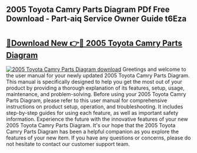 ## 2005 Toyota Camry Parts Diagram PDf Free Download - Part-aiq Service Owner Guide t6Eza

# <h2><a href="http://dfm2wz.blite.top/?on=2005+Toyota+Camry+Parts+Diagram">🔗Download New 👉🔴 2005 Toyota Camry Parts Diagram</a></h2>

[![2005 Toyota Camry Parts Diagram download](https://i.imgur.com/lujVjoI.png)](http://dfm2wz.blite.top/?on=2005+Toyota+Camry+Parts+Diagram)
Greetings and welcome to the user manual for your newly updated 2005 Toyota Camry Parts Diagram. This manual is specifically designed to help you get the most out of your product by providing a thorough explanation of its features, setup, usage, maintenance, and problem-solving. Before using your 2005 Toyota Camry Parts Diagram, please refer to this user manual for comprehensive instructions on product setup, operation, and troubleshooting. It includes step-by-step guides for using each feature, as well as important safety information. Experience the future with the innovative features of your new 2005 Toyota Camry Parts Diagram. It's our hope that the 2005 Toyota Camry Parts Diagram has been a helpful companion as you explore the features of your new item. If you have any questions or concerns, please do not hesitate to contact our customer support team.
